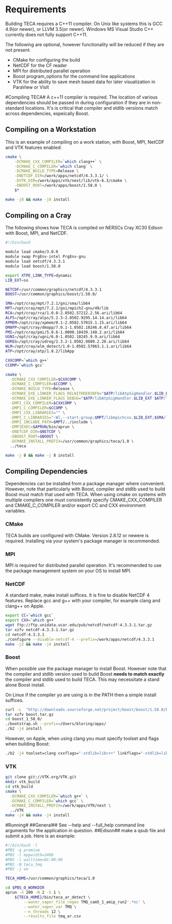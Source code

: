 Requirements
============
Building TECA requires a C++11 compiler. On Unix like systems this is GCC
4.9(or newer), or LLVM 3.5(or newer). Windows MS Visual Studio C++ currently
does not fully support C++11.

The following are optional, however functionality will be reduced if they are
not present.

* CMake for configuring the build
* NetCDF for the CF reader
* MPI for distributed parallel operation
* Boost program_options for the command line applications
* VTK for the ability to save mesh based data for later visualization in ParaView or VisIt

#Compiling TECA#
A c++11 compiler is required. The location of various dependencies should be passed
in during configuration if they are in non-standard locations. It's is critical
that compiler and stdlib versions match across dependencies, espeically Boost.

## Compiling on a Workstation ##
This is an example of compiling on a work station, with Boost, MPI, NetCDF and
VTK features enabled:
```bash
cmake \
    -DCMAKE_CXX_COMPILER=`which clang++` \
    -DCMAKE_C_COMPILER=`which clang` \
    -DCMAKE_BUILD_TYPE=Release \
    -DNETCDF_DIR=/work/apps/netcdf/4.3.3.1/ \
    -DVTK_DIR=/work/apps/vtk/next/lib/vtk-6.3/cmake \
    -DBOOST_ROOT=/work/apps/boost/1.58.0 \
    $*

make -j8 && make -j8 install

```

## Compiling on a Cray ##
The following shows how TECA is compiled on NERSCs Cray XC30 Edison with Boost,
MPI, and NetCDF.
```bash
#!/bin/bash

module load cmake/3.0.0
module swap PrgEnv-intel PrgEnv-gnu
module load netcdf/4.3.3.1
module load boost/1.58.0

export XTPE_LINK_TYPE=dynamic
LIB_EXT=so

NETCDF=/usr/common/graphics/netcdf/4.3.3.1
BOOST=/usr/common/graphics/boost/1.58.0/

SMA=/opt/cray/mpt/7.2.1/gni/sma/lib64
MPT=/opt/cray/mpt/7.2.1/gni/mpich2-gnu/49/lib
RCA=/opt/cray/rca/1.0.0-2.0502.57212.2.56.ari/lib64
ALPS=/opt/cray/alps/5.2.3-2.0502.9295.14.14.ari/lib64
XPMEM=/opt/cray/xpmem/0.1-2.0502.57015.1.15.ari/lib64
DMAPP=/opt/cray/dmapp/7.0.1-1.0502.10246.8.47.ari/lib64
PMI=/opt/cray/pmi/5.0.6-1.0000.10439.140.2.ari/lib64
UGNI=/opt/cray/ugni/6.0-1.0502.10245.9.9.ari/lib64
UDREG=/opt/cray/udreg/2.3.2-1.0502.9889.2.20.ari/lib64
WLM=/opt/cray/wlm_detect/1.0-1.0502.57063.1.1.ari/lib64
ATP=/opt/cray/atp/1.8.2/libApp

CXXCOMP=`which g++`
CCOMP=`which gcc`

cmake \
  -DCMAKE_CXX_COMPILER=$CXXCOMP \
  -DCMAKE_C_COMPILER=$CCOMP \
  -DCMAKE_BUILD_TYPE=Release \
  -DCMAKE_EXE_LINKER_FLAGS_RELWITHDEBINFO="$ATP/libAtpSigHandler.$LIB_EXT $ATP/libAtpSigHCommData.a -Wl,--undefined=_ATP_Data_Globals -Wl,--undefined=__atpHandlerInstall" \
  -DCMAKE_EXE_LINKER_FLAGS_DEBUG="$ATP/libAtpSigHandler.$LIB_EXT $ATP/libAtpSigHCommData.a -Wl,--undefined=_ATP_Data_Globals -Wl,--undefined=__atpHandlerInstall" \
  -DMPI_CXX_COMPILER=$CXXCOMP \
  -DMPI_C_COMPILER=$CCOMP \
  -DMPI_CXX_LIBRARIES="" \
  -DMPI_C_LIBRARIES="-Wl,--start-group;$MPT/libmpichcxx.$LIB_EXT;$SMA/libsma.$LIB_EXT;$PMI/libpmi.$LIB_EXT;$DMAPP/libdmapp.$LIB_EXT;$MPT/libmpichcxx_gnu_49.$LIB_EXT;$UGNI/libugni.$LIB_EXT;$ALPS/libalpslli.$LIB_EXT;$WLM/libwlm_detect.$LIB_EXT;$ALPS/libalpsutil.$LIB_EXT;$RCA/librca.$LIB_EXT;$XPMEM/libxpmem.$LIB_EXT;-Wl,--end-group;" \
  -DMPI_INCLUDE_PATH=$MPT/../include \
  -DMPIEXEC=$APRUN/bin/aprun \
  -DNETCDF_DIR=$NETCDF \
  -DBOOST_ROOT=$BOOST \
  -DCMAKE_INSTALL_PREFIX=/usr/common/graphics/teca/1.0 \
  ../teca

make -j 8 && make -j 8 install
```

## Compiling Dependencies ##
Dependencies can be installed from a package manager where convenient. However,
note that particularly with Boost, compiler and stdlib used to build Boost must
match that used with TECA. When using cmake on systems with multiple compilers
one must consistently specify CMAKE\_CXX\_COMPILER and CMAKE\_C\_COMPILER and/or
export CC and CXX environment variables.

### CMake ###
TECA builds are configured with CMake. Version 2.8.12 or newere is required.
Installing via your system's package manager is recommended.

### MPI ###
MPI is required for distributed parallel operation. It's recommended to use
the package management system on your OS to install MPI.

### NetCDF ###
A standard make, make install suffices. It is fine to disable NetCDF 4 features. Replace
gcc and g++ with your compiler, for example clang and clang++ on Apple.
```bash
export CC=`which gcc`
export CXX=`which g++`
wget ftp://ftp.unidata.ucar.edu/pub/netcdf/netcdf-4.3.3.1.tar.gz
tar xzfv netcdf-4.3.3.1.tar.gz
cd netcdf-4.3.3.1
./configure --disable-netcdf-4 --prefix=/work/apps/netcdf/4.3.3.1
make -j2 && make -j4 install
```

### Boost ###
When possible use the package manager to install Boost. However note that the
compiler and stdlib version used to build Boost **needs to match exactly** the
compiler and stdlib used to build TECA. This may necessitate a stand alone
Boost install.

On Linux if the compiler yo are using is in the PATH then a simple install
suffices.
```bash
curl -L  "http://downloads.sourceforge.net/project/boost/boost/1.58.0/boost_1_58_0.tar.gz?r=http%3A%2F%2Fsourceforge.net%2Fprojects%2Fboost%2Ffiles%2Fboost%2F1.58.0%2F&ts=1434648565&use_mirror=tcpdiag" -o boost.tar.gz
tar xzfv boost.tar.gz
cd boost_1_58_0/
./bootstrap.sh --prefix=/Users/bloring/apps/
./b2 -j4 install
```

However, on Apple, when using clang you must specify toolset and flags when
building Boost:
```bash
./b2 -j4 toolset=clang cxxflags="-stdlib=libc++" linkflags="-stdlib=libc++" install
```

### VTK ###
```bash
git clone git://VTK.org/VTK.git
mkdir vtk_build
cd vtk_build
cmake \
  -DCMAKE_CXX_COMPILER=`which g++` \
  -DCMAKE_C_COMPILER=`which gcc` \
  -DCMAKE_INSTALL_PREFIX=/work/apps/VTK/next \
  ../VTK
make -j4 && make -j4 install
```

#Running#
##General##
See --help and --full_help command line arguments for the application in question.
##Edison##
make a qsub file and submit a job. Here is an example:
```bash
#!/bin/bash -l
#PBS -q premium
#PBS -l mppwidth=2400
#PBS -l walltime=01:00:00
#PBS -N teca_tmq
#PBS -j oe

TECA_HOME=/usr/common/graphics/teca/1.0

cd $PBS_O_WORKDIR
aprun -n 200 -N 2 -S 1 \
    ${TECA_HOME}/bin/teca_ar_detect \
        --water_vapor_file_regex TMQ_cam5_1_amip_run2'.*nc' \
        --water_vapor_var TMQ \
        --n_threads 12 \
        --results_file tmq_ar.csv
```